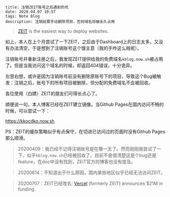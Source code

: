 ```
title: 注销ZEIT账号之后遇到的坑
date: 2020.04.07 10:57
tags: Note Blog
description: 注销前需手动删除项目，否则域名将被永久占用
```

> [ZEIT](https://zeit.co) is the easiest way to deploy websites.

如上，本人在上个月尝试了一下ZEIT，之后由于Dashboard上的日志太多，又没有办法清空，于是想到了注销账号这个馊主意（我的手咋这么贱呢）。

注销账号并重新注册之后，我发现ZEIT提供给我的免费域名`kblog.now.sh`被占用了。但是当我访问这个域名的时候，却返回404错误，十分诡异。

左思右想，或许是因为注销账号前没有删除原账号下的项目，导致这个Bug被触发：注销之后，账号下的所有项目被删除，但分配的免费域名不会被回收。

各位使用（白嫖）ZEIT的朋友们可得长点心了。

顺便说一句，本人博客已经在ZEIT建立镜像。当Github Pages在国内访问不畅的时候，可以尝试一下：

<https://kkocdko.now.sh>

PS：ZEIT的缓存策略似乎有点保守，在切进已访问过的页面时没有Github Pages那么顺滑。

> 20200409：我已经不记得注销账号是在哪一天了。然而刚刚我尝试了一下，似乎`kblog.now.sh`已经被回收了。目前不是很清楚这是个bug还是feature，在doc中没有找到，ZEIT官方的博客也没有提及。

> 20200614：不知道出于什么原因，国内某些地区似乎已经无法访问ZEIT。

> 20200707：ZEIT已经改名: [Vercel](https://vercel.com) (formerly ZEIT) announces $21M in funding.
